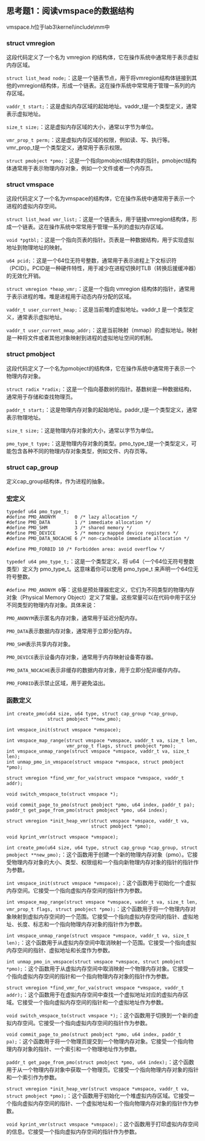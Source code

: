 ## 思考题1：阅读vmspace的数据结构
vmspace.h位于lab3\kernel\include\mm中
### struct vmregion
这段代码定义了一个名为 vmregion 的结构体，它在操作系统中通常用于表示虚拟内存区域。

`struct list_head node;`：这是一个链表节点，用于将vmregion结构体链接到其他的vmregion结构体，形成一个链表。这在操作系统中常常用于管理一系列的内存区域。

`vaddr_t start;`：这是虚拟内存区域的起始地址。vaddr_t是一个类型定义，通常表示虚拟地址。

`size_t size;`：这是虚拟内存区域的大小，通常以字节为单位。

`vmr_prop_t perm;`：这是虚拟内存区域的权限，例如读、写、执行等。vmr_prop_t是一个类型定义，通常用于表示权限。

`struct pmobject *pmo;`：这是一个指向pmobject结构体的指针。pmobject结构体通常用于表示物理内存对象，例如一个文件或者一个内存页。
### struct vmspace
这段代码定义了一个名为vmspace的结构体，它在操作系统中通常用于表示一个进程的虚拟内存空间。

`struct list_head vmr_list;`：这是一个链表头，用于链接vmregion结构体，形成一个链表。这在操作系统中常常用于管理一系列的虚拟内存区域。

`void *pgtbl;`：这是一个指向页表的指针。页表是一种数据结构，用于实现虚拟地址到物理地址的映射。

`u64 pcid;`：这是一个64位无符号整数，通常用于表示进程上下文标识符（PCID）。PCID是一种硬件特性，用于减少在进程切换时TLB（转换后援缓冲器）的无效化开销。

`struct vmregion *heap_vmr;`：这是一个指向 vmregion 结构体的指针，通常用于表示进程的堆。堆是进程用于动态内存分配的区域。

`vaddr_t user_current_heap;`：这是当前堆的虚拟地址。vaddr_t 是一个类型定义，通常表示虚拟地址。

`vaddr_t user_current_mmap_addr;`：这是当前映射（mmap）的虚拟地址。映射是一种将文件或者其他对象映射到进程的虚拟地址空间的机制。
### struct pmobject
这段代码定义了一个名为pmobject的结构体，它在操作系统中通常用于表示一个物理内存对象。

`struct radix *radix;`：这是一个指向基数树的指针。基数树是一种数据结构，通常用于存储和查找物理页。

`paddr_t start;`：这是物理内存对象的起始地址。paddr_t是一个类型定义，通常表示物理地址。

`size_t size;`：这是物理内存对象的大小，通常以字节为单位。

`pmo_type_t type;`：这是物理内存对象的类型。pmo_type_t是一个类型定义，可能包含各种不同的物理内存对象类型，例如文件、内存页等。
### struct cap_group
定义cap_group结构体，作为进程的抽象。
### 宏定义
```
typedef u64 pmo_type_t;
#define PMO_ANONYM       0 /* lazy allocation */
#define PMO_DATA         1 /* immediate allocation */
#define PMO_SHM          3 /* shared memory */
#define PMO_DEVICE       5 /* memory mapped device registers */
#define PMO_DATA_NOCACHE 6 /* non-cacheable immediate allocation */

#define PMO_FORBID 10 /* Forbidden area: avoid overflow */
```
`typedef u64 pmo_type_t;`：这是一个类型定义，将 u64（一个64位无符号整数类型）定义为 pmo_type_t。这意味着你可以使用 pmo_type_t 来声明一个64位无符号整数。

`#define PMO_ANONYM 0`等：这些是预处理器宏定义，它们为不同类型的物理内存对象（Physical Memory Object）定义了常量。这些常量可以在代码中用于区分不同类型的物理内存对象。具体来说：

`PMO_ANONYM`表示匿名内存对象，通常用于延迟分配内存。

`PMO_DATA`表示数据内存对象，通常用于立即分配内存。

`PMO_SHM`表示共享内存对象。

`PMO_DEVICE`表示设备内存对象，通常用于内存映射设备寄存器。

`PMO_DATA_NOCACHE`表示非缓存的数据内存对象，用于立即分配非缓存内存。

`PMO_FORBID`表示禁止区域，用于避免溢出。
### 函数定义
```
int create_pmo(u64 size, u64 type, struct cap_group *cap_group,
               struct pmobject **new_pmo);

int vmspace_init(struct vmspace *vmspace);

int vmspace_map_range(struct vmspace *vmspace, vaddr_t va, size_t len,
                      vmr_prop_t flags, struct pmobject *pmo);
int vmspace_unmap_range(struct vmspace *vmspace, vaddr_t va, size_t len);
int unmap_pmo_in_vmspace(struct vmspace *vmspace, struct pmobject *pmo);

struct vmregion *find_vmr_for_va(struct vmspace *vmspace, vaddr_t addr);

void switch_vmspace_to(struct vmspace *);

void commit_page_to_pmo(struct pmobject *pmo, u64 index, paddr_t pa);
paddr_t get_page_from_pmo(struct pmobject *pmo, u64 index);

struct vmregion *init_heap_vmr(struct vmspace *vmspace, vaddr_t va,
                               struct pmobject *pmo);

void kprint_vmr(struct vmspace *vmspace);
```
`int create_pmo(u64 size, u64 type, struct cap_group *cap_group, struct pmobject **new_pmo);`：这个函数用于创建一个新的物理内存对象（pmo）。它接受物理内存对象的大小、类型、权限组和一个指向新物理内存对象的指针的指针作为参数。

`int vmspace_init(struct vmspace *vmspace);`：这个函数用于初始化一个虚拟内存空间。它接受一个指向虚拟内存空间的指针作为参数。

`int vmspace_map_range(struct vmspace *vmspace, vaddr_t va, size_t len, vmr_prop_t flags, struct pmobject *pmo);`：这个函数用于将一个物理内存对象映射到虚拟内存空间的一个范围。它接受一个指向虚拟内存空间的指针、虚拟地址、长度、标志和一个指向物理内存对象的指针作为参数。

`int vmspace_unmap_range(struct vmspace *vmspace, vaddr_t va, size_t len);`：这个函数用于从虚拟内存空间中取消映射一个范围。它接受一个指向虚拟内存空间的指针、虚拟地址和长度作为参数。

`int unmap_pmo_in_vmspace(struct vmspace *vmspace, struct pmobject *pmo);`：这个函数用于从虚拟内存空间中取消映射一个物理内存对象。它接受一个指向虚拟内存空间的指针和一个指向物理内存对象的指针作为参数。

`struct vmregion *find_vmr_for_va(struct vmspace *vmspace, vaddr_t addr);`：这个函数用于在虚拟内存空间中查找一个虚拟地址对应的虚拟内存区域。它接受一个指向虚拟内存空间的指针和一个虚拟地址作为参数。

`void switch_vmspace_to(struct vmspace *);`：这个函数用于切换到一个新的虚拟内存空间。它接受一个指向虚拟内存空间的指针作为参数。

`void commit_page_to_pmo(struct pmobject *pmo, u64 index, paddr_t pa);`：这个函数用于将一个物理页提交到一个物理内存对象。它接受一个指向物理内存对象的指针、一个索引和一个物理地址作为参数。

`paddr_t get_page_from_pmo(struct pmobject *pmo, u64 index);`：这个函数用于从一个物理内存对象中获取一个物理页。它接受一个指向物理内存对象的指针和一个索引作为参数。

`struct vmregion *init_heap_vmr(struct vmspace *vmspace, vaddr_t va, struct pmobject *pmo);`：这个函数用于初始化一个堆虚拟内存区域。它接受一个指向虚拟内存空间的指针、一个虚拟地址和一个指向物理内存对象的指针作为参数。

`void kprint_vmr(struct vmspace *vmspace);`：这个函数用于打印虚拟内存空间的信息。它接受一个指向虚拟内存空间的指针作为参数。
